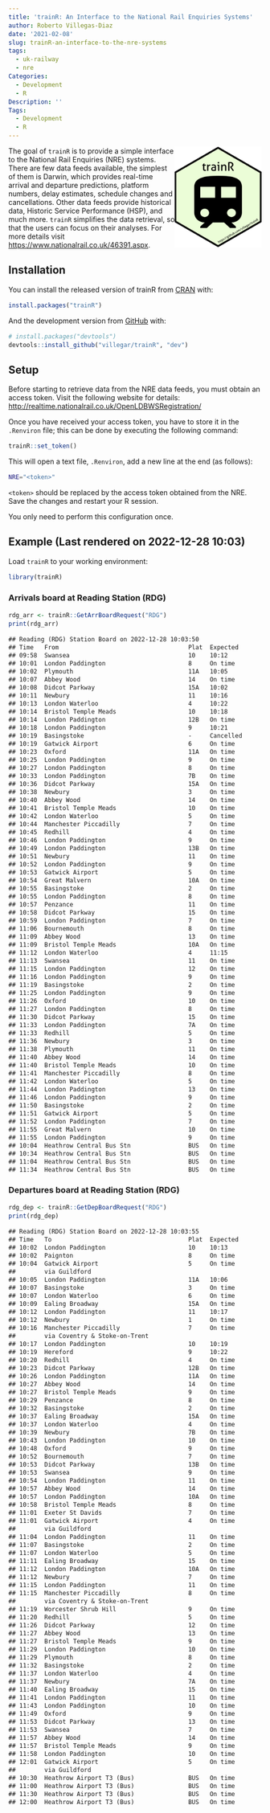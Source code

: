 ```yaml
---
title: 'trainR: An Interface to the National Rail Enquiries Systems'
author: Roberto Villegas-Diaz
date: '2021-02-08'
slug: trainR-an-interface-to-the-nre-systems
tags:
  - uk-railway
  - nre
Categories:
  - Development
  - R
Description: ''
Tags:
  - Development
  - R
---
```


<img src="https://raw.githubusercontent.com/villegar/trainR/main/inst/images/logo.png" alt="logo" align="right" height=200px/>

The goal of `trainR` is to provide a simple interface to the 
National Rail Enquiries (NRE) systems. There are few data feeds 
available, the simplest of them is Darwin, which provides real-time 
arrival and departure predictions, platform numbers, delay estimates, 
schedule changes and cancellations. Other data feeds provide historical 
data, Historic Service Performance (HSP), and much more. `trainR` 
simplifies the data retrieval, so that the users can focus on their 
analyses. For more details visit 
https://www.nationalrail.co.uk/46391.aspx.

## Installation

You can install the released version of trainR from [CRAN](https://CRAN.R-project.org) with:

``` r
install.packages("trainR")
```

And the development version from [GitHub](https://github.com/) with:

``` r
# install.packages("devtools")
devtools::install_github("villegar/trainR", "dev")
```

## Setup
Before starting to retrieve data from the NRE data feeds, you must obtain an access token. 
Visit the following website for details: http://realtime.nationalrail.co.uk/OpenLDBWSRegistration/

Once you have received your access token, you have to store it in the `.Renviron` file; this can be 
done by executing the following command:


```r
trainR::set_token()
```

This will open a text file, `.Renviron`, add a new line at the end (as follows):

```bash
NRE="<token>"
```

`<token>` should be replaced by the access token obtained from the NRE. Save the changes and restart 
your R session.

You only need to perform this configuration once.

## Example (Last rendered on 2022-12-28 10:03)

Load `trainR` to your working environment:

```r
library(trainR)
```

### Arrivals board at Reading Station (RDG)


```r
rdg_arr <- trainR::GetArrBoardRequest("RDG")
print(rdg_arr)
```

```
## Reading (RDG) Station Board on 2022-12-28 10:03:50
## Time   From                                    Plat  Expected
## 09:58  Swansea                                 10    10:12
## 10:01  London Paddington                       8     On time
## 10:02  Plymouth                                11A   10:05
## 10:07  Abbey Wood                              14    On time
## 10:08  Didcot Parkway                          15A   10:02
## 10:11  Newbury                                 11    10:16
## 10:13  London Waterloo                         4     10:22
## 10:14  Bristol Temple Meads                    10    10:18
## 10:14  London Paddington                       12B   On time
## 10:18  London Paddington                       9     10:21
## 10:19  Basingstoke                             -     Cancelled
## 10:19  Gatwick Airport                         6     On time
## 10:23  Oxford                                  11A   On time
## 10:25  London Paddington                       9     On time
## 10:27  London Paddington                       8     On time
## 10:33  London Paddington                       7B    On time
## 10:36  Didcot Parkway                          15A   On time
## 10:38  Newbury                                 3     On time
## 10:40  Abbey Wood                              14    On time
## 10:41  Bristol Temple Meads                    10    On time
## 10:42  London Waterloo                         5     On time
## 10:44  Manchester Piccadilly                   7     On time
## 10:45  Redhill                                 4     On time
## 10:46  London Paddington                       9     On time
## 10:49  London Paddington                       13B   On time
## 10:51  Newbury                                 11    On time
## 10:52  London Paddington                       9     On time
## 10:53  Gatwick Airport                         5     On time
## 10:54  Great Malvern                           10A   On time
## 10:55  Basingstoke                             2     On time
## 10:55  London Paddington                       8     On time
## 10:57  Penzance                                11    On time
## 10:58  Didcot Parkway                          15    On time
## 10:59  London Paddington                       7     On time
## 11:06  Bournemouth                             8     On time
## 11:09  Abbey Wood                              13    On time
## 11:09  Bristol Temple Meads                    10A   On time
## 11:12  London Waterloo                         4     11:15
## 11:13  Swansea                                 11    On time
## 11:15  London Paddington                       12    On time
## 11:16  London Paddington                       9     On time
## 11:19  Basingstoke                             2     On time
## 11:25  London Paddington                       9     On time
## 11:26  Oxford                                  10    On time
## 11:27  London Paddington                       8     On time
## 11:30  Didcot Parkway                          15    On time
## 11:33  London Paddington                       7A    On time
## 11:33  Redhill                                 5     On time
## 11:36  Newbury                                 3     On time
## 11:38  Plymouth                                11    On time
## 11:40  Abbey Wood                              14    On time
## 11:40  Bristol Temple Meads                    10    On time
## 11:41  Manchester Piccadilly                   8     On time
## 11:42  London Waterloo                         5     On time
## 11:44  London Paddington                       13    On time
## 11:46  London Paddington                       9     On time
## 11:50  Basingstoke                             2     On time
## 11:51  Gatwick Airport                         5     On time
## 11:52  London Paddington                       7     On time
## 11:55  Great Malvern                           10    On time
## 11:55  London Paddington                       9     On time
## 10:04  Heathrow Central Bus Stn                BUS   On time
## 10:34  Heathrow Central Bus Stn                BUS   On time
## 11:04  Heathrow Central Bus Stn                BUS   On time
## 11:34  Heathrow Central Bus Stn                BUS   On time
```

### Departures board at Reading Station (RDG)


```r
rdg_dep <- trainR::GetDepBoardRequest("RDG")
print(rdg_dep)
```

```
## Reading (RDG) Station Board on 2022-12-28 10:03:55
## Time   To                                      Plat  Expected
## 10:02  London Paddington                       10    10:13
## 10:02  Paignton                                8     On time
## 10:04  Gatwick Airport                         5     On time
##        via Guildford                           
## 10:05  London Paddington                       11A   10:06
## 10:07  Basingstoke                             3     On time
## 10:07  London Waterloo                         6     On time
## 10:09  Ealing Broadway                         15A   On time
## 10:12  London Paddington                       11    10:17
## 10:12  Newbury                                 1     On time
## 10:16  Manchester Piccadilly                   7     On time
##        via Coventry & Stoke-on-Trent           
## 10:17  London Paddington                       10    10:19
## 10:19  Hereford                                9     10:22
## 10:20  Redhill                                 4     On time
## 10:23  Didcot Parkway                          12B   On time
## 10:26  London Paddington                       11A   On time
## 10:27  Abbey Wood                              14    On time
## 10:27  Bristol Temple Meads                    9     On time
## 10:29  Penzance                                8     On time
## 10:32  Basingstoke                             2     On time
## 10:37  Ealing Broadway                         15A   On time
## 10:37  London Waterloo                         4     On time
## 10:39  Newbury                                 7B    On time
## 10:43  London Paddington                       10    On time
## 10:48  Oxford                                  9     On time
## 10:52  Bournemouth                             7     On time
## 10:53  Didcot Parkway                          13B   On time
## 10:53  Swansea                                 9     On time
## 10:54  London Paddington                       11    On time
## 10:57  Abbey Wood                              14    On time
## 10:57  London Paddington                       10A   On time
## 10:58  Bristol Temple Meads                    8     On time
## 11:01  Exeter St Davids                        7     On time
## 11:01  Gatwick Airport                         4     On time
##        via Guildford                           
## 11:04  London Paddington                       11    On time
## 11:07  Basingstoke                             2     On time
## 11:07  London Waterloo                         5     On time
## 11:11  Ealing Broadway                         15    On time
## 11:12  London Paddington                       10A   On time
## 11:12  Newbury                                 7     On time
## 11:15  London Paddington                       11    On time
## 11:15  Manchester Piccadilly                   8     On time
##        via Coventry & Stoke-on-Trent           
## 11:19  Worcester Shrub Hill                    9     On time
## 11:20  Redhill                                 5     On time
## 11:26  Didcot Parkway                          12    On time
## 11:27  Abbey Wood                              13    On time
## 11:27  Bristol Temple Meads                    9     On time
## 11:29  London Paddington                       10    On time
## 11:29  Plymouth                                8     On time
## 11:32  Basingstoke                             2     On time
## 11:37  London Waterloo                         4     On time
## 11:37  Newbury                                 7A    On time
## 11:40  Ealing Broadway                         15    On time
## 11:41  London Paddington                       11    On time
## 11:43  London Paddington                       10    On time
## 11:49  Oxford                                  9     On time
## 11:53  Didcot Parkway                          13    On time
## 11:53  Swansea                                 7     On time
## 11:57  Abbey Wood                              14    On time
## 11:57  Bristol Temple Meads                    9     On time
## 11:58  London Paddington                       10    On time
## 12:01  Gatwick Airport                         5     On time
##        via Guildford                           
## 10:30  Heathrow Airport T3 (Bus)               BUS   On time
## 11:00  Heathrow Airport T3 (Bus)               BUS   On time
## 11:30  Heathrow Airport T3 (Bus)               BUS   On time
## 12:00  Heathrow Airport T3 (Bus)               BUS   On time
```
